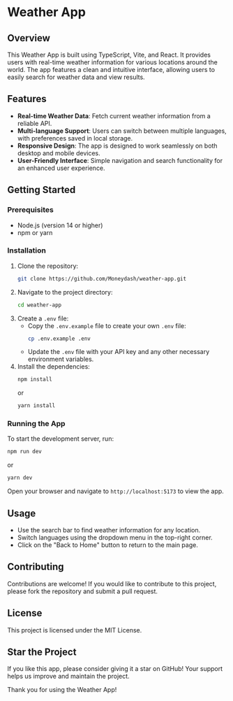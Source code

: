 # Weather App

## Overview
This Weather App is built using TypeScript, Vite, and React. It provides users with real-time weather information for various locations around the world. The app features a clean and intuitive interface, allowing users to easily search for weather data and view results.

## Features
- **Real-time Weather Data**: Fetch current weather information from a reliable API.
- **Multi-language Support**: Users can switch between multiple languages, with preferences saved in local storage.
- **Responsive Design**: The app is designed to work seamlessly on both desktop and mobile devices.
- **User-Friendly Interface**: Simple navigation and search functionality for an enhanced user experience.

## Getting Started

### Prerequisites
- Node.js (version 14 or higher)
- npm or yarn

### Installation
1. Clone the repository:
   ```bash
   git clone https://github.com/Moneydash/weather-app.git
   ```
2. Navigate to the project directory:
   ```bash
   cd weather-app
   ```
3. Create a `.env` file:
   - Copy the `.env.example` file to create your own `.env` file:
     ```bash
     cp .env.example .env
     ```
   - Update the `.env` file with your API key and any other necessary environment variables.
4. Install the dependencies:
   ```bash
   npm install
   ```
   or
   ```bash
   yarn install
   ```

### Running the App
To start the development server, run:

```bash
npm run dev
```
or
```bash
yarn dev
```
Open your browser and navigate to `http://localhost:5173` to view the app.

## Usage
- Use the search bar to find weather information for any location.
- Switch languages using the dropdown menu in the top-right corner.
- Click on the "Back to Home" button to return to the main page.

## Contributing
Contributions are welcome! If you would like to contribute to this project, please fork the repository and submit a pull request.

## License
This project is licensed under the MIT License.

## Star the Project
If you like this app, please consider giving it a star on GitHub! Your support helps us improve and maintain the project.

Thank you for using the Weather App!
